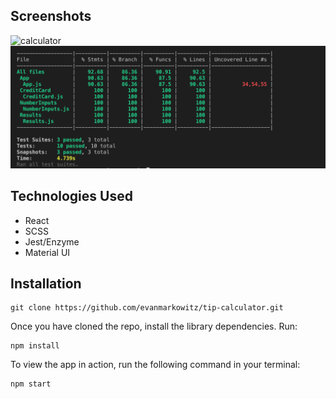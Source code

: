
## Screenshots
<img src='./src/calculator.gif' alt='calculator'/>
<img src='./src/testshot.png' alt='testing'/>

## Technologies Used
- React 
- SCSS
- Jest/Enzyme
- Material UI

## Installation
```
git clone https://github.com/evanmarkowitz/tip-calculator.git
```
Once you have cloned the repo, install the library dependencies. Run:

```
npm install
```
To view the app in action, run the following command in your terminal:

```
npm start
```
